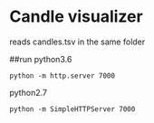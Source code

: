 # Candle visualizer
reads candles.tsv in the same folder

##run
python3.6
```shell
python -m http.server 7000
```
python2.7
```shell
python -m SimpleHTTPServer 7000
```